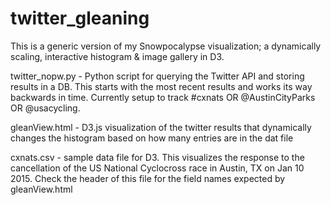 # twitter_gleaning

This is a generic version of my Snowpocalypse visualization; a dynamically scaling, interactive histogram & image gallery in D3. 

twitter_nopw.py - Python script for querying the Twitter API and storing results in a DB. This starts with the most recent results and works its way backwards in time. Currently setup to track #cxnats OR @AustinCityParks OR @usacycling.

gleanView.html - D3.js visualization of the twitter results that dynamically changes the histogram based on how many entries are in the dat file

cxnats.csv - sample data file for D3. This visualizes the response to the cancellation of the US National Cyclocross race in Austin, TX on Jan 10 2015. Check the header of this file for the field names expected by gleanView.html
